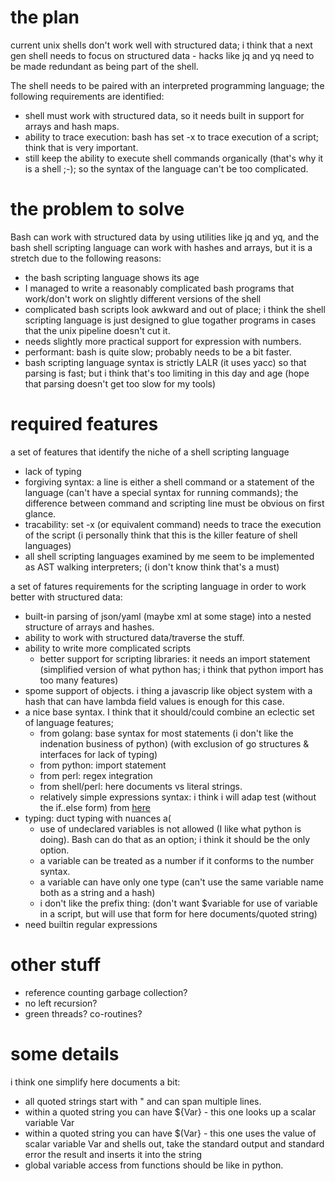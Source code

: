 
# the plan

current unix shells don't work well with structured data; i think that a next gen shell needs to focus on structured data - hacks like jq and yq need to be made redundant as being part of the shell. 

The shell needs to be paired with an interpreted programming language; the following requirements are identified:

- shell must work with structured data, so it needs built in support for arrays and hash maps.
- ability to trace execution: bash has set -x to trace execution of a script; think that is very important.
- still keep the ability to execute shell commands organically (that's why it is a shell ;-); so the syntax of the language can't be too complicated.

# the problem to solve

Bash can work with structured data by using utilities like jq and yq, and the bash shell scripting language can work with hashes and arrays, but it is a stretch due to the following reasons:

- the bash scripting language shows its age
- I managed to write a reasonably complicated bash programs that work/don't work on slightly different versions of the shell
- complicated bash scripts look awkward and out of place; i think the shell scripting language is just designed to glue togather programs in cases that the unix pipeline doesn't cut it.
- needs slightly more practical support for expression with numbers.
- performant: bash is quite slow; probably needs to be a bit faster.
- bash scripting language syntax is strictly LALR (it uses yacc) so that parsing is fast; but i think that's too limiting in this day and age (hope that parsing doesn't get too slow for my tools) 

# required features

a set of features that identify the niche of a shell scripting language

- lack of typing
- forgiving syntax: a line is either a shell command or a statement of the language (can't have a special syntax for running commands); the difference between command and scripting line must be obvious on first glance.
- tracability: set -x (or equivalent command) needs to trace the execution of the script (i personally think that this is the killer feature of shell languages)
- all shell scripting languages examined by me seem to be implemented as AST walking interpreters; (i don't know think that's a must)

a set of fatures requirements for the scripting language in order to work better with structured data:

- built-in parsing of json/yaml (maybe xml at some stage) into a nested structure of arrays and hashes.
- ability to work with structured data/traverse the stuff.
- ability to write more complicated scripts
    * better support for scripting libraries: it needs an import statement (simplified version of what python has; i think that python import has too many features)
- spome support of objects. i thing a javascrip like object system with a hash that can have lambda field values is enough for this case.
- a nice base syntax. I think that it should/could combine an eclectic set of language features;
    * from golang: base syntax for most statements (i don't like the indenation business of python) (with exclusion of go structures & interfaces for lack of typing)
    * from python: import statement
    * from perl: regex integration
    * from shell/perl: here documents vs literal strings.
    * relatively simple expressions syntax: i think i will adap test (without the if..else form) from [here](https://docs.python.org/3.6/reference/grammar.html) 
- typing: duct typing with nuances a(
    * use of undeclared variables is not allowed (I like what python is doing). Bash can do that as an option; i think it should be the only option.
    * a variable can be treated as a number if it conforms to the number syntax.
    * a variable can have only one type (can't use the same variable name both as a string and a hash)
    * i don't like the prefix thing: (don't want $variable for use of variable in a script, but will use that form for here documents/quoted string)
- need builtin regular expressions

# other stuff

- reference counting garbage collection?
- no left recursion?
- green threads? co-routines?

# some details

i think one simplify here documents a bit:
- all quoted strings start with " and can span multiple lines.
- within a quoted string you can have ${Var} - this one looks up a scalar variable Var
- within a quoted string you can have $(Var} - this one uses the value of scalar variable Var and shells out, take the standard output and standard error the result and inserts it into the string
- global variable access from functions should be like in python.
